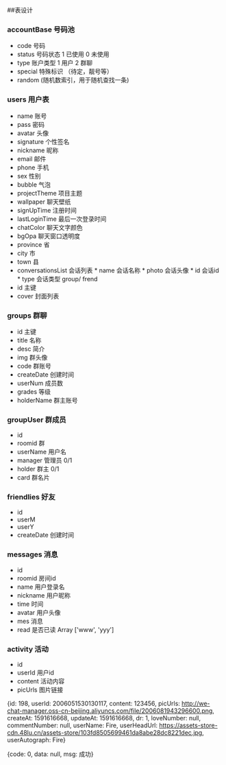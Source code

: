 ##表设计
### accountBase 号码池
* code 号码
* status 号码状态 1 已使用 0 未使用
* type 账户类型 1 用户 2 群聊
* special 特殊标识  （待定，靓号等）
* random (随机数索引，用于随机查找一条)
### users 用户表
* name 账号
* pass 密码
* avatar 头像
* signature 个性签名
* nickname 昵称
* email 邮件
* phone 手机
* sex 性别
* bubble 气泡
* projectTheme 项目主题
* wallpaper 聊天壁纸
* signUpTime 注册时间
* lastLoginTime 最后一次登录时间
* chatColor 聊天文字颜色
* bgOpa 聊天窗口透明度
* province 省
* city 市
* town 县
* conversationsList 会话列表
       * name 会话名称
       * photo 会话头像
       * id 会话id
       * type 会话类型 group/ frend
* id 主键
* cover 封面列表
### groups 群聊
* id 主键
* title 名称
* desc 简介
* img 群头像
* code 群账号
* createDate 创建时间
* userNum 成员数
* grades 等级
* holderName 群主账号
### groupUser 群成员
* id
* roomid 群
* userName 用户名
* manager 管理员 0/1
* holder 群主 0/1
* card 群名片
### friendlies 好友
* id
* userM
* userY
* createDate 创建时间
### messages 消息
* id
* roomid 房间id
* name 用户登录名
* nickname 用户昵称
* time 时间
* avatar 用户头像
* mes 消息
* read 是否已读 Array ['www', 'yyy']
### activity 活动
* id 
* userId 用户id
* content 活动内容
* picUrls 图片链接

{id: 198, userId: 2006051530130117, content: 123456, picUrls: http://we-chat-manager.oss-cn-beijing.aliyuncs.com/file/2006081943296600.png, createAt: 1591616668, updateAt: 1591616668, dr: 1, loveNumber: null, commentNumber: null, userName: Fire, userHeadUrl: https://assets-store-cdn.48lu.cn/assets-store/103fd8505699461da8abe28dc8221dec.jpg, userAutograph: Fire}

{code: 0, data: null, msg: 成功}
